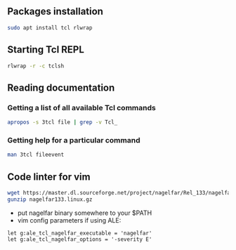 ## Packages installation

```bash
sudo apt install tcl rlwrap
```

## Starting Tcl REPL

```bash
rlwrap -r -c tclsh
```

## Reading documentation

### Getting a list of all available Tcl commands

```bash
apropos -s 3tcl file | grep -v Tcl_
```

### Getting help for a particular command

```bash
man 3tcl fileevent
```

## Code linter for vim

```bash
wget https://master.dl.sourceforge.net/project/nagelfar/Rel_133/nagelfar133.linux.gz
gunzip nagelfar133.linux.gz
```
- put nagelfar binary somewhere to your $PATH
- vim config parameters if using ALE:

```vimscript
let g:ale_tcl_nagelfar_executable = 'nagelfar'
let g:ale_tcl_nagelfar_options = '-severity E'
```
